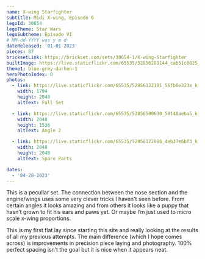 ```yaml
---
name: X-wing Starfighter
subtitle: Midi X-wing, Episode 6
legoId: 30654
legoTheme: Star Wars
legoSubtheme: Episode VI
# MM-dd-YYYY was y m d
dateReleased: '01-01-2023'
pieces: 87
bricksetLink: https://brickset.com/sets/30654-1/X-wing-Starfighter
builtImage: https://live.staticflickr.com/65535/52856289144_cab51c0825_k.jpg
theme1: blue-grey-darken-1
heroPhotoIndex: 0
photos:
  - link: https://live.staticflickr.com/65535/52856122101_56fb0e323e_k.jpg
    width: 1794
    height: 2048
    altText: Full Set

  - link: https://live.staticflickr.com/65535/52856508630_58148aeba5_k.jpg
    width: 2048
    height: 1536
    altText: Angle 2

  - link: https://live.staticflickr.com/65535/52856122086_4eb37e6bf3_k.jpg
    width: 2048
    height: 2048
    altText: Spare Parts

dates:
  - '04-28-2023'
---
```


This is a peculiar set.
The connection between the nose section and the engine/wings uses some very clever tricks I haven't seen before. 
From certain angles it looks amazing and from others it looks like a puppy that hasn’t grown to fit his ears and paws yet.
Or maybe I’m just used to micro scale x-wing proportions.

This is my first flat lay since starting this site and really looking at the results of all my previous attempts.
The main difference (which I hope comes across) is improvements in precision piece laying and photography.
100% perfect spacing isn’t the goal but it is nice when it appears neat.
